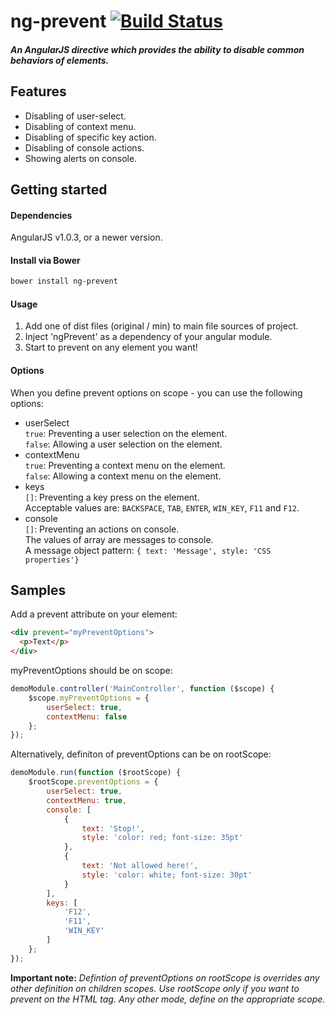 # ng-prevent [![Build Status](https://travis-ci.org/nitayneeman/ng-prevent.svg?branch=master)](https://travis-ci.org/nitayneeman/ng-prevent)
##### An AngularJS directive which provides the ability to disable common behaviors of elements.

## Features
* Disabling of user-select.
* Disabling of context menu.
* Disabling of specific key action.
* Disabling of console actions.
* Showing alerts on console.


## Getting started
#### Dependencies
AngularJS v1.0.3, or a newer version.
#### Install via Bower
```sh
bower install ng-prevent
```
#### Usage
1. Add one of dist files (original / min) to main file sources of project.
2. Inject 'ngPrevent' as a dependency of your angular module.
3. Start to prevent on any element you want!

#### Options
When you define prevent options on scope - you can use the following options:
* userSelect <br />
`true`: Preventing a user selection on the element. <br />
`false`: Allowing a user selection on the element.
* contextMenu <br />
`true`: Preventing a context menu on the element. <br />
`false`: Allowing a context menu on the element.
* keys <br />
`[]`: Preventing a key press on the element. <br />
Acceptable values are: `BACKSPACE`, `TAB`, `ENTER`, `WIN_KEY`, `F11` and `F12`.
* console <br />
`[]`: Preventing an actions on console. <br />
The values of array are messages to console. <br />
A message object pattern: `{ text: 'Message', style: 'CSS properties'}`

## Samples
Add a prevent attribute on your element:
```html
<div prevent="myPreventOptions">
  <p>Text</p>
</div>
```
myPreventOptions should be on scope:
```js
demoModule.controller('MainController', function ($scope) {
    $scope.myPreventOptions = {
        userSelect: true,
        contextMenu: false
    };
});
```

Alternatively, definiton of preventOptions can be on rootScope:
```js
demoModule.run(function ($rootScope) {
    $rootScope.preventOptions = {
        userSelect: true,
        contextMenu: true,
        console: [
            {
                text: 'Stop!',
                style: 'color: red; font-size: 35pt'
            },
            {
                text: 'Not allowed here!',
                style: 'color: white; font-size: 30pt'
            }
        ],
        keys: [
            'F12',
            'F11',
            'WIN_KEY'
        ]
    };
});
```
**Important note:** *Defintion of preventOptions on rootScope is overrides any other definition on children scopes. Use rootScope only if you want to prevent on the HTML tag. Any other mode, define on the appropriate scope.*
